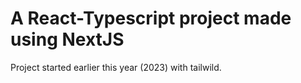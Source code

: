 # A React-Typescript project made using NextJS

Project started earlier this year (2023) with tailwild. 